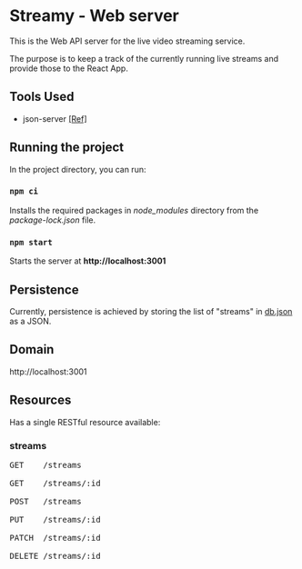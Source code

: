 # Streamy - Web server

This is the Web API server for the live video streaming service.

The purpose is to keep a track of the currently running live streams and provide those to the React App.

## Tools Used

- json-server [[Ref]](https://www.npmjs.com/package/json-server)

## Running the project

In the project directory, you can run:

### `npm ci`

Installs the required packages in _node_modules_ directory from the _package-lock.json_ file.

### `npm start`

Starts the server at **http://localhost:3001**

## Persistence

Currently, persistence is achieved by storing the list of "streams" in [db.json](db.json) as a JSON.

## Domain

http://localhost:3001

## Resources

Has a single RESTful resource available:

### streams

<!-- prettier-ignore -->
<pre>
GET    /streams <br>
GET    /streams/:id <br>
POST   /streams <br>
PUT    /streams/:id <br>
PATCH  /streams/:id <br>
DELETE /streams/:id <br>
</pre>
